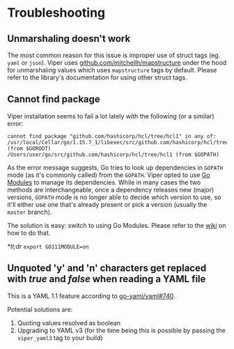 # Troubleshooting

## Unmarshaling doesn't work

The most common reason for this issue is improper use of struct tags (eg. `yaml`
or `json`). Viper uses
[github.com/mitchellh/mapstructure](https://github.com/mitchellh/mapstructure)
under the hood for unmarshaling values which uses `mapstructure` tags by
default. Please refer to the library's documentation for using other struct
tags.

## Cannot find package

Viper installation seems to fail a lot lately with the following (or a similar)
error:

    cannot find package "github.com/hashicorp/hcl/tree/hcl1" in any of:
    /usr/local/Cellar/go/1.15.7_1/libexec/src/github.com/hashicorp/hcl/tree/hcl1 (from $GOROOT)
    /Users/user/go/src/github.com/hashicorp/hcl/tree/hcl1 (from $GOPATH)

As the error message suggests, Go tries to look up dependencies in `GOPATH` mode
(as it's commonly called) from the `GOPATH`. Viper opted to use
[Go Modules](https://github.com/golang/go/wiki/Modules) to manage its
dependencies. While in many cases the two methods are interchangeable, once a
dependency releases new (major) versions, `GOPATH` mode is no longer able to
decide which version to use, so it'll either use one that's already present or
pick a version (usually the `master` branch).

The solution is easy: switch to using Go Modules. Please refer to the
[wiki](https://github.com/golang/go/wiki/Modules) on how to do that.

\**tl;dr* `export GO111MODULE=on`

## Unquoted 'y' and 'n' characters get replaced with *true* and *false* when reading a YAML file

This is a YAML 1.1 feature according to
[go-yaml/yaml#740](https://github.com/go-yaml/yaml/issues/740).

Potential solutions are:

1.  Quoting values resolved as boolean
2.  Upgrading to YAML v3 (for the time being this is possible by passing the
    `viper_yaml3` tag to your build)

